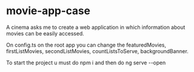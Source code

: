 # movie-app-case
A cinema asks me to create a web application in which information about movies can be easily accessed.

On config.ts on the root app you can change the featuredMovies, firstListMovies, secondListMovies, countListsToServe, backgroundBanner.

To start the project u must do npm i and then do ng serve --open